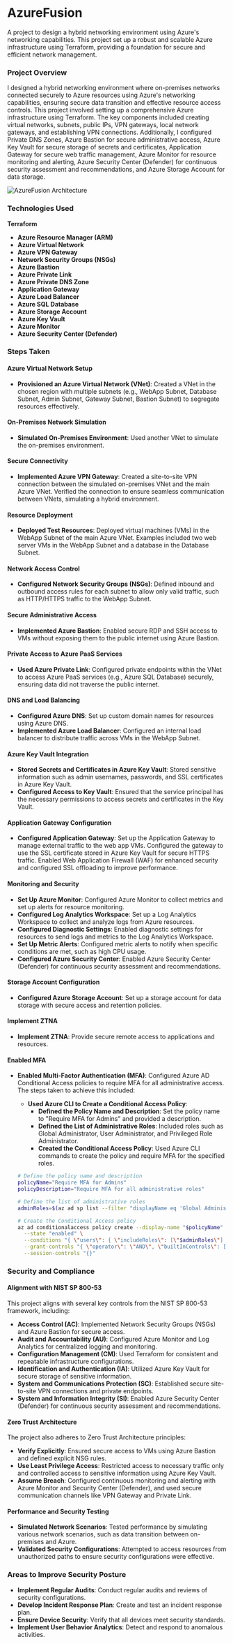 # AzureFusion
A project to design a hybrid networking environment using Azure's networking capabilities. This project set up a robust and scalable Azure infrastructure using Terraform, providing a foundation for secure and efficient network management.

### Project Overview

I designed a hybrid networking environment where on-premises networks connected securely to Azure resources using Azure's networking capabilities, ensuring secure data transition and effective resource access controls. This project involved setting up a comprehensive Azure infrastructure using Terraform. The key components included creating virtual networks, subnets, public IPs, VPN gateways, local network gateways, and establishing VPN connections. Additionally, I configured Private DNS Zones, Azure Bastion for secure administrative access, Azure Key Vault for secure storage of secrets and certificates, Application Gateway for secure web traffic management, Azure Monitor for resource monitoring and alerting, Azure Security Center (Defender) for continuous security assessment and recommendations, and Azure Storage Account for data storage.

![AzureFusion Architecture](images/AzureFusionDiagram.png)

### Technologies Used

**Terraform**
- **Azure Resource Manager (ARM)**
- **Azure Virtual Network**
- **Azure VPN Gateway**
- **Network Security Groups (NSGs)**
- **Azure Bastion**
- **Azure Private Link**
- **Azure Private DNS Zone**
- **Application Gateway**
- **Azure Load Balancer**
- **Azure SQL Database**
- **Azure Storage Account**
- **Azure Key Vault**
- **Azure Monitor**
- **Azure Security Center (Defender)**

### Steps Taken

#### Azure Virtual Network Setup

- **Provisioned an Azure Virtual Network (VNet)**: Created a VNet in the chosen region with multiple subnets (e.g., WebApp Subnet, Database Subnet, Admin Subnet, Gateway Subnet, Bastion Subnet) to segregate resources effectively.

#### On-Premises Network Simulation

- **Simulated On-Premises Environment**: Used another VNet to simulate the on-premises environment.

#### Secure Connectivity

- **Implemented Azure VPN Gateway**: Created a site-to-site VPN connection between the simulated on-premises VNet and the main Azure VNet. Verified the connection to ensure seamless communication between VNets, simulating a hybrid environment.

#### Resource Deployment

- **Deployed Test Resources**: Deployed virtual machines (VMs) in the WebApp Subnet of the main Azure VNet. Examples included two web server VMs in the WebApp Subnet and a database in the Database Subnet.

#### Network Access Control

- **Configured Network Security Groups (NSGs)**: Defined inbound and outbound access rules for each subnet to allow only valid traffic, such as HTTP/HTTPS traffic to the WebApp Subnet.

#### Secure Administrative Access

- **Implemented Azure Bastion**: Enabled secure RDP and SSH access to VMs without exposing them to the public internet using Azure Bastion.

#### Private Access to Azure PaaS Services

- **Used Azure Private Link**: Configured private endpoints within the VNet to access Azure PaaS services (e.g., Azure SQL Database) securely, ensuring data did not traverse the public internet.

#### DNS and Load Balancing

- **Configured Azure DNS**: Set up custom domain names for resources using Azure DNS.
- **Implemented Azure Load Balancer**: Configured an internal load balancer to distribute traffic across VMs in the WebApp Subnet.

#### Azure Key Vault Integration

- **Stored Secrets and Certificates in Azure Key Vault**: Stored sensitive information such as admin usernames, passwords, and SSL certificates in Azure Key Vault.
- **Configured Access to Key Vault**: Ensured that the service principal has the necessary permissions to access secrets and certificates in the Key Vault.

#### Application Gateway Configuration

- **Configured Application Gateway**: Set up the Application Gateway to manage external traffic to the web app VMs. Configured the gateway to use the SSL certificate stored in Azure Key Vault for secure HTTPS traffic. Enabled Web Application Firewall (WAF) for enhanced security and configured SSL offloading to improve performance.

#### Monitoring and Security

- **Set Up Azure Monitor**: Configured Azure Monitor to collect metrics and set up alerts for resource monitoring.
- **Configured Log Analytics Workspace**: Set up a Log Analytics Workspace to collect and analyze logs from Azure resources.
- **Configured Diagnostic Settings**: Enabled diagnostic settings for resources to send logs and metrics to the Log Analytics Workspace.
- **Set Up Metric Alerts**: Configured metric alerts to notify when specific conditions are met, such as high CPU usage.
- **Configured Azure Security Center**: Enabled Azure Security Center (Defender) for continuous security assessment and recommendations.

#### Storage Account Configuration

- **Configured Azure Storage Account**: Set up a storage account for data storage with secure access and retention policies.

#### Implement ZTNA

- **Implement ZTNA**: Provide secure remote access to applications and resources.

#### Enabled MFA

- **Enabled Multi-Factor Authentication (MFA)**: Configured Azure AD Conditional Access policies to require MFA for all administrative access. The steps taken to achieve this included:
  - **Used Azure CLI to Create a Conditional Access Policy**:
    - **Defined the Policy Name and Description**: Set the policy name to "Require MFA for Admins" and provided a description.
    - **Defined the List of Administrative Roles**: Included roles such as Global Administrator, User Administrator, and Privileged Role Administrator.
    - **Created the Conditional Access Policy**: Used Azure CLI commands to create the policy and require MFA for the specified roles.

  ```sh
  # Define the policy name and description
  policyName="Require MFA for Admins"
  policyDescription="Require MFA for all administrative roles"

  # Define the list of administrative roles
  adminRoles=$(az ad sp list --filter "displayName eq 'Global Administrator' or displayName eq 'User Administrator' or displayName eq 'Privileged Role Administrator'" --query "[].objectId" -o tsv)

  # Create the Conditional Access policy
  az ad conditionalaccess policy create --display-name "$policyName" \
    --state "enabled" \
    --conditions "{ \"users\": { \"includeRoles\": [\"$adminRoles\"] }, \"applications\": { \"includeAllApplications\": true } }" \
    --grant-controls "{ \"operator\": \"AND\", \"builtInControls\": [\"mfa\"] }" \
    --session-controls "{}"

### Security and Compliance

#### Alignment with NIST SP 800-53

This project aligns with several key controls from the NIST SP 800-53 framework, including:

- **Access Control (AC)**: Implemented Network Security Groups (NSGs) and Azure Bastion for secure access.
- **Audit and Accountability (AU)**: Configured Azure Monitor and Log Analytics for centralized logging and monitoring.
- **Configuration Management (CM)**: Used Terraform for consistent and repeatable infrastructure configurations.
- **Identification and Authentication (IA)**: Utilized Azure Key Vault for secure storage of sensitive information.
- **System and Communications Protection (SC)**: Established secure site-to-site VPN connections and private endpoints.
- **System and Information Integrity (SI)**: Enabled Azure Security Center (Defender) for continuous security assessment and recommendations.

#### Zero Trust Architecture

The project also adheres to Zero Trust Architecture principles:

- **Verify Explicitly**: Ensured secure access to VMs using Azure Bastion and defined explicit NSG rules.
- **Use Least Privilege Access**: Restricted access to necessary traffic only and controlled access to sensitive information using Azure Key Vault.
- **Assume Breach**: Configured continuous monitoring and alerting with Azure Monitor and Security Center (Defender), and used secure communication channels like VPN Gateway and Private Link.

#### Performance and Security Testing

- **Simulated Network Scenarios**: Tested performance by simulating various network scenarios, such as data transition between on-premises and Azure.
- **Validated Security Configurations**: Attempted to access resources from unauthorized paths to ensure security configurations were effective.

### Areas to Improve Security Posture

- **Implement Regular Audits**: Conduct regular audits and reviews of security configurations.
- **Develop Incident Response Plan**: Create and test an incident response plan.
- **Ensure Device Security**: Verify that all devices meet security standards.
- **Implement User Behavior Analytics**: Detect and respond to anomalous activities.